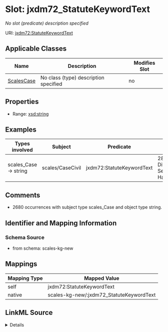 

# Slot: jxdm72_StatuteKeywordText


_No slot (predicate) description specified_





URI: [jxdm72:StatuteKeywordText](http://release.niem.gov/niem/domains/jxdm/7.2/#StatuteKeywordText)



<!-- no inheritance hierarchy -->





## Applicable Classes

| Name | Description | Modifies Slot |
| --- | --- | --- |
| [ScalesCase](../classes/ScalesCase.md) | No class (type) description specified |  no  |







## Properties

* Range: [xsd:string](http://www.w3.org/2001/XMLSchema#string)






## Examples

| Types involved | Subject | Predicate | Object |
| --- | --- | --- | --- |
| scales_Case → string | scales/CaseCivil | jxdm72:StatuteKeywordText |  28:1332sh Diversity-Sexual Harassment |


## Comments

* 2680 occurrences with subject type scales_Case and object type string.

## Identifier and Mapping Information







### Schema Source


* from schema: scales-kg-new




## Mappings

| Mapping Type | Mapped Value |
| ---  | ---  |
| self | jxdm72:StatuteKeywordText |
| native | scales-kg-new/:jxdm72_StatuteKeywordText |




## LinkML Source

<details>

```yaml
name: jxdm72_StatuteKeywordText
description: No slot (predicate) description specified
comments:
- 2680 occurrences with subject type scales_Case and object type string.
examples:
- description: scales_Case → string
  object:
    example_object: ' 28:1332sh Diversity-Sexual Harassment'
    example_object_type: string
    example_predicate: jxdm72:StatuteKeywordText
    example_subject: scales/CaseCivil
    example_subject_type: scales_Case
from_schema: scales-kg-new
rank: 1000
slot_uri: jxdm72:StatuteKeywordText
alias: jxdm72_StatuteKeywordText
domain_of:
- scales_Case
range: string

```
</details>